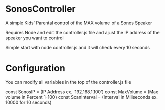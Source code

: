 # SonosController

A simple Kids' Parental control of the MAX volume of a Sonos Speaker

Requires Node and edit the controller.js file and ajust the IP address of the speaker you want to control

Simple start with node controller.js and it will check every 10 seconds

# Configuration

You can modify all variables in the top of the controller.js file

const SonosIP = (IP Address ex. '192.168.1.100')
const MaxVolume = (Max volume in Percent 1-100)
const ScanInterval = (Interval in Miliseconds ex. 10000 for 10 seconds)
